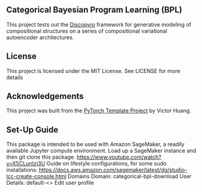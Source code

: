 ## Categorical Bayesian Program Learning (BPL)

This project tests out the [Discopyro](https://github.com/neu-pml/discopyro/) framework for generative modeling of compositional structures on a series of compositional variational autoencoder architectures.

## License
This project is licensed under the MIT License. See  LICENSE for more details

## Acknowledgements
This project was built from the [PyTorch Template Project](https://github.com/victoresque/pytorch-template) by Victor Huang.

## Set-Up Guide
This package is intended to be used with Amazon SageMaker, a readily available Jupyter compute environment. Load up a SageMaker instance and then git clone this package.
https://www.youtube.com/watch?v=X5CLunIzj3U
Guide on lifestyle configurations, for some sudo installations:
https://docs.aws.amazon.com/sagemaker/latest/dg/studio-lcc-create-console.html
Domains
Domain: categorical-bpl-download
User Details: default-<>
Edit user profile
